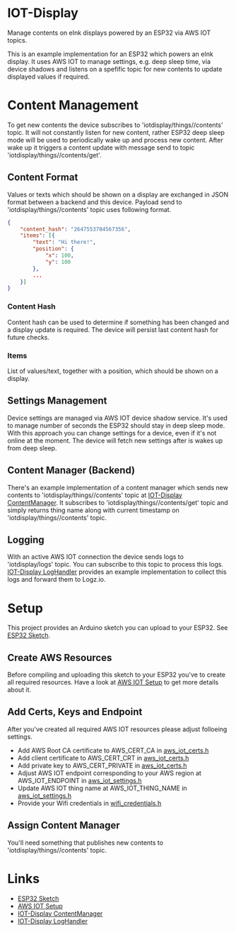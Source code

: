 # IOT-Display
Manage contents on eInk displays powered by an ESP32 via AWS IOT topics.

This is an example implementation for an ESP32 which powers an eInk display. It uses AWS IOT to manage settings, e.g. deep sleep time, via device shadows
and listens on a spefific topic for new contents to update displayed values if required. 

# Content Management
To get new contents the device subscribes to 'iotdisplay/things/<ThingName>/contents' topic. It will not constantly listen for new content, rather ESP32 deep sleep mode will be used to periodically wake up and process new content. After wake up it triggers a content update with message send to topic 'iotdisplay/things/<ThingName>/contents/get'.

## Content Format
Values or texts which should be shown on a display are exchanged in JSON format between a backend and this device. Payload send to 'iotdisplay/things/<ThingName>/contents' topic uses following format.
```json
{
    "content_hash": "2647553784567356",
    "items": [{
        "text": "Hi there!",
        "position": {
            "x": 100,
            "y": 100
        },
        ...
    }]
}
``` 
### Content Hash
Content hash can be used to determine if something has been changed and a display update is required. The device will persist last content hash for future checks. 

### Items
List of values/text, together with a position, which should be shown on a display.

## Settings Management
Device settings are managed via AWS IOT device shadow service. It's used to manage number of seconds the ESP32 should stay in deep sleep mode. With this approach you can change settings for a device, even if it's not online at the moment. The device will fetch new settings after is wakes up from deep sleep.

## Content Manager (Backend)
There's an example implementation of a content manager which sends new contents to 'iotdisplay/things/<ThingName>/contents' topic at [IOT-Display ContentManager](https://github.com/tommzn/iotdisplay-contentmanager). It subscribes to 'iotdisplay/things/<ThingName>/contents/get' topic and simply returns thing name along with current timestamp on 'iotdisplay/things/<ThingName>/contents' topic.

## Logging
With an active AWS IOT connection the device sends logs to 'iotdisplay/logs' topic. You can subscribe to this topic to process this logs. [IOT-Display LogHandler](https://github.com/tommzn/iotdisplay-loghandler) provides an example implementation to collect this logs and forward them to Logz.io.

# Setup
This project provides an Arduino sketch you can upload to your ESP32. See [ESP32 Sketch](https://github.com/tommzn/iot-display/tree/main/esp32/iot-display).

## Create AWS Resources
Before compiling and uploading this sketch to your ESP32 you've to create all required resources.
Have a look at [AWS IOT Setup](https://github.com/tommzn/iot-display/tree/main/aws) to get more details about it.

## Add Certs, Keys and Endpoint
After you've created all required AWS IOT resources please adjust folloeing settings.
- Add AWS Root CA certificate to AWS_CERT_CA in [aws_iot_certs.h](https://github.com/tommzn/iot-display/tree/main/esp32/iot-display/aws_iot_certs.h)
- Add client certificate to AWS_CERT_CRT in [aws_iot_certs.h](https://github.com/tommzn/iot-display/tree/main/esp32/iot-display/aws_iot_certs.h)
- Add private key to AWS_CERT_PRIVATE in [aws_iot_certs.h](https://github.com/tommzn/iot-display/tree/main/esp32/iot-display/aws_iot_certs.h)
- Adjust AWS IOT endpoint corresponding to your AWS region at AWS_IOT_ENDPOINT in [aws_iot_settings.h](https://github.com/tommzn/iot-display/tree/main/esp32/iot-display/aws_iot_settings.h)
- Update AWS IOT thing name at AWS_IOT_THING_NAME in [aws_iot_settings.h](https://github.com/tommzn/iot-display/tree/main/esp32/iot-display/aws_iot_settings.h)
- Provide your Wifi credentials in [wifi_credentials.h](https://github.com/tommzn/iot-display/tree/main/esp32/iot-display/wifi_credentials.h)

## Assign Content Manager
You'll need something that publishes new contents to 'iotdisplay/things/<ThingName>/contents' topic. 

# Links
- [ESP32 Sketch](https://github.com/tommzn/iot-display/tree/main/esp32/iot-display)
- [AWS IOT Setup](https://github.com/tommzn/iot-display/tree/main/aws)
- [IOT-Display ContentManager](https://github.com/tommzn/iotdisplay-contentmanager)
- [IOT-Display LogHandler](https://github.com/tommzn/iotdisplay-loghandler)

